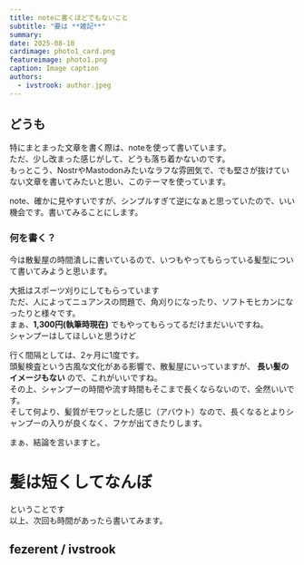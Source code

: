 ```yaml
---
title: noteに書くほどでもないこと
subtitle: "要は **雑記**"
summary: 
date: 2025-08-10
cardimage: photo1_card.png
featureimage: photo1.png
caption: Image caption
authors:
  - ivstrook: author.jpeg
---
```


## どうも

特にまとまった文章を書く際は、noteを使って書いています。  
ただ、少し改まった感じがして、どうも落ち着かないのです。  
もっとこう、NostrやMastodonみたいなラフな雰囲気で、でも堅さが抜けていない文章を書いてみたいと思い、このテーマを使っています。

note、確かに見やすいですが、シンプルすぎて逆になぁと思っていたので、いい機会です。書いてみることにします。

### 何を書く？

今は散髪屋の時間潰しに書いているので、いつもやってもらっている髪型について書いてみようと思います。

大抵はスポーツ刈りにしてもらっています  
ただ、人によってニュアンスの問題で、角刈りになったり、ソフトモヒカンになったりと様々です。  
まぁ、**1,300円(執筆時現在)** でもやってもらってるだけまだいいですね。  
シャンプーはしてほしいと思うけど

行く間隔としては、2ヶ月に1度です。  
頭髪検査という古風な文化がある影響で、散髪屋にいっていますが、 **長い髪のイメージもない** ので、これがいいですね。  
その上、シャンプーの時間や流す時間もそこまで長くならないので、全然いいです。  
そして何より、髪質がモワッとした感じ（アバウト）なので、長くなるとよりシャンプーの入りが良くなく、フケが出てきたりします。

まぁ、結論を言いますと。

# 髪は短くしてなんぼ

ということです  
以上、次回も時間があったら書いてみます。  

## fezerent / ivstrook